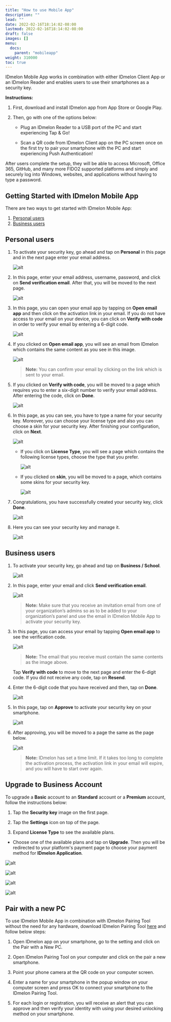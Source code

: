 ```yaml
---
title: "How to use Mobile App"
description: ""
lead: ""
date: 2022-02-16T18:14:02-08:00
lastmod: 2022-02-16T18:14:02-08:00
draft: false
images: []
menu:
  docs:
    parent: "mobileapp"
weight: 310000
toc: true
---
```


IDmelon Mobile App works in combination with either IDmelon Client App or an IDmelon Reader and enables users to use their smartphones as a security key.  

**Instructions:**  

1. First, download and install IDmelon app from App Store or Google Play.  

2. Then, go with one of the options below:  

    - Plug an IDmelon Reader to a USB port of the PC and start experiencing Tap & Go!  

    - Scan a QR code from IDmelon Client app on the PC screen once on the first try to pair your smartphone with the PC and start experiencing Push Authentication!  

After users complete the setup, they will be able to access Microsoft, Office 365, GitHub, and many more FIDO2 supported platforms and simply and securely log into Windows, websites, and applications without having to type a password.  

## Getting Started with IDmelon Mobile App  

There are two ways to get started with IDmelon Mobile App:  

1. [Personal users](#personal-users)  
2. [Business users](#business-users)  

## Personal users  

1. To activate your security key, go ahead and tap on **Personal** in this page and in the next page enter your email address.  

    ![alt](/images/vendor/MobileApp/mobileapp_1.jpg)  

2. In this page, enter your email address, username, password, and click on **Send verification email**. After that, you will be moved to the next page.  

    ![alt](/images/vendor/MobileApp/mobile_app_2_1.jpg)  

3. In this page, you can open your email app by tapping on **Open email app** and then click on the activation link in your email. If you do not have access to your email on your device, you can click on **Verify with code** in order to verify your email by entering a 6-digit code.  

    ![alt](/images/vendor/MobileApp/mobile_app_3.png)  

4. If you clicked on **Open email app**, you will see an email from IDmelon which contains the same content as you see in this image.  

    ![alt](/images/vendor/UserPanel/activate_b_7.png)  

    > **Note:** You can confirm your email by clicking on the link which is sent to your email.  

5. If you clicked on **Verify with code**, you will be moved to a page which requires you to enter a six-digit number to verify your email address. After entering the code, click on **Done**.  

    ![alt](/images/vendor/MobileApp/mobile_app_4.png)  

6. In this page, as you can see, you have to type a name for your security key. Moreover, you can choose your license type and also you can choose a skin for your security key. After finishing your configuration, click on **Next**.  

    ![alt](/images/vendor/MobileApp/mobile_app_2_2.jpg)  

    - If you click on **License Type**, you will see a page which contains the following license types, choose the type that you prefer.  

        ![alt](/images/vendor/MobileApp/mobile_app_licence_type.jpg)  

    - If you clicked on **skin**, you will be moved to a page, which contains some skins for your security key.  

        ![alt](/images/vendor/MobileApp/mobile_app_security_skin.jpg)  

7. Congratulations, you have successfully created your security key, click **Done**.  

    ![alt](/images/vendor/MobileApp/moblie_app_2_3.jpg)  

8. Here you can see your security key and manage it.  

    ![alt](/images/vendor/MobileApp/mobile_app_2_4.jpg)  

## Business users

1. To activate your security key, go ahead and tap on **Business / School**.  

    ![alt](/images/vendor/MobileApp/mobileapp_1.jpg)  

2. In this page, enter your email and click **Send verification email**.  

    ![alt](/images/vendor/UserPanel/activate_b_2.png)  

    > **Note:** Make sure that you receive an invitation email from one of your organization’s admins so as to be added to your organization’s panel and use the email in IDmelon Mobile App to activate your security key.  

3. In this page, you can access your email by tapping **Open email app** to see the verification code.  

    ![alt](/images/vendor/UserPanel/activate_b_7.png)  

    > **Note:** The email that you receive must contain the same contents as the image above.  

    Tap **Verify with code** to move to the next page and enter the 6-digit code. If you did not receive any code, tap on **Resend**.  

4. Enter the 6-digit code that you have received and then, tap on **Done**.  

    ![alt](/images/vendor/UserPanel/activate_b_4.png)  

5. In this page, tap on **Approve** to activate your security key on your smartphone.  

    ![alt](/images/vendor/MobileApp/mobile_app_confirmation.jpg)  

6. After approving, you will be moved to a page the same as the page below.  

    ![alt](/images/vendor/UserPanel/activate_b_6.png)

    > **Note:** IDmelon has set a time limit. If it takes too long to complete the activation process, the activation link in your email will expire, and you will have to start over again.

## Upgrade to Business Account  

To upgrade a **Basic** account to an **Standard** account or a **Premium** account, follow the instructions below:  

1. Tap the **Security key** image on the first page.  

2. Tap the **Settings** icon on top of the page.  

3. Expand **License Type** to see the available plans.  

- Choose one of the available plans and tap on **Upgrade**. Then you will be redirected to your platform's payment page to choose your payment method for **IDmelon Application**.  

![alt](/images/vendor/MobileApp/upgrade/1.jpg)  

![alt](/images/vendor/MobileApp/upgrade/2.jpg)  

![alt](/images/vendor/MobileApp/upgrade/3.jpg)  

![alt](/images/vendor/MobileApp/upgrade/4.jpg)  

## Pair with a new PC  

To use IDmelon Mobile App in combination with IDmelon Pairing Tool without the need for any hardware, download IDmelon Pairing Tool [here](https://www.idmelon.com/download) and follow below steps:  

1. Open IDmelon app on your smartphone, go to the setting and click on the Pair with a New PC.  

2. Open IDmelon Pairing Tool on your computer and click on the pair a new smartphone.  

3. Point your phone camera at the QR code on your computer screen.  

4. Enter a name for your smartphone in the popup window on your computer screen and press OK to connect your smartphone to the IDmelon Pairing Tool.  

5. For each login or registration, you will receive an alert that you can approve and then verify your identity with using your desired unlocking method on your smartphone.
